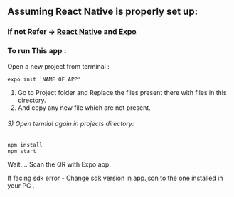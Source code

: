 ## Assuming React Native is properly set up: 
### If not Refer -> [React Native](https://reactnative.dev/docs/environment-setup) and  [Expo](https://expo.io/learn) 
### To run This app :
Open a new project from terminal :
```
expo init 'NAME OF APP'
```
1) Go to Project folder and Replace the files present there with files in this directory.
2) And copy any new file which are not present.
###### 3) Open termial again in projects directory:
```
npm install
npm start
```
Wait....
Scan the QR with Expo app. 

If facing sdk error - Change sdk version in app.json to the one installed in your PC . 
